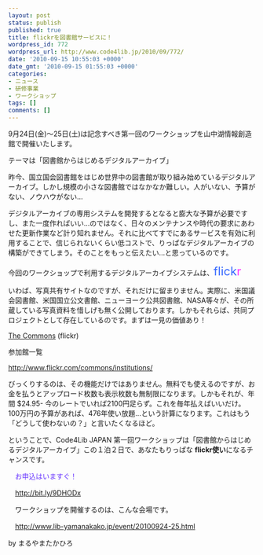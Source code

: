 ```yaml
---
layout: post
status: publish
published: true
title: flickrを図書館サービスに！
wordpress_id: 772
wordpress_url: http://www.code4lib.jp/2010/09/772/
date: '2010-09-15 10:55:03 +0000'
date_gmt: '2010-09-15 01:55:03 +0000'
categories:
- ニュース
- 研修事業
- ワークショップ
tags: []
comments: []
---
```

<div class="section">
<p>9月24日(金)～25日(土)は記念すべき第一回のワークショップを山中湖情報創造館で開催いたします。</p>
<p>テーマは「図書館からはじめるデジタルアーカイブ」</p>
<p>昨今、国立国会図書館をはじめ世界中の図書館が取り組み始めているデジタルアーカイブ。しかし規模の小さな図書館ではなかなか難しい。人がいない、予算がない、ノウハウがない&hellip;</p>
<p>デジタルアーカイブの専用システムを開発するとなると膨大な予算が必要ですし、また一度作ればいい&hellip;のではなく、日々のメンテナンスや時代の要求にあわせた更新作業など計り知れません。それに比べてすでにあるサービスを有効に利用することで、信じられないくらい低コストで、りっぱなデジタルアーカイブの構築ができてしまう。そのことをもっと伝えたい&hellip;と思っているのです。</p>
<p>今回のワークショップで利用するデジタルアーカイブシステムは、<span style="font-size:x-large;"><span style="color:#3366FF;">flick</span><span style="color:#FF33FF;">r</span></span></p>
<p>いわば、写真共有サイトなのですが、それだけに留まりません。実際に、米国議会図書館、米国国立公文書館、ニューヨーク公共図書館、NASA等々が、その所蔵している写真資料を惜しげも無く公開しております。しかもそれらば、共同プロジェクトとして存在しているのです。まずは一見の価値あり！</p>
<p><a href="http://www.flickr.com/commons" target="_blank">The Commons</a> (flickr)</p>
<p>参加館一覧</p>
<p><a href="http://www.flickr.com/commons/institutions/" target="_blank">http://www.flickr.com/commons/institutions/</a></p>
<p>びっくりするのは、その機能だけではありません。無料でも使えるのですが、お金を払うとアップロード枚数も表示枚数も無制限になります。しかもそれが、年間 $24.95- 今のレートでいれば2100円足らず。これを毎年払えばいいだけ。100万円の予算があれば、476年使い放題&hellip;という計算になります。これはもう「どうして使わないの？」と言いたくなるほど。</p>
<p>ということで、Code4Lib JAPAN 第一回ワークショップは「図書館からはじめるデジタルアーカイブ」この１泊２日で、あなたもりっぱな <span style="font-weight:bold;">flickr使い</span>になるチャンスです。</p>
<p><span style="color:#6633FF;">　お申込はいますぐ！</p>
<p>　<span style="color:#CC3366;"><a href="http://bit.ly/9DHODx" target="_blank">http://bit.ly/9DHODx</a></span></p>
<p>　ワークショップを開催するのは、こんな会場です。</p>
<p>　<a href="http://www.lib-yamanakako.jp/event/20100924-25.html" target="_blank">http://www.lib-yamanakako.jp/event/20100924-25.html</a></span></p>
<p> by まるやまたかひろ</p>
</div>
